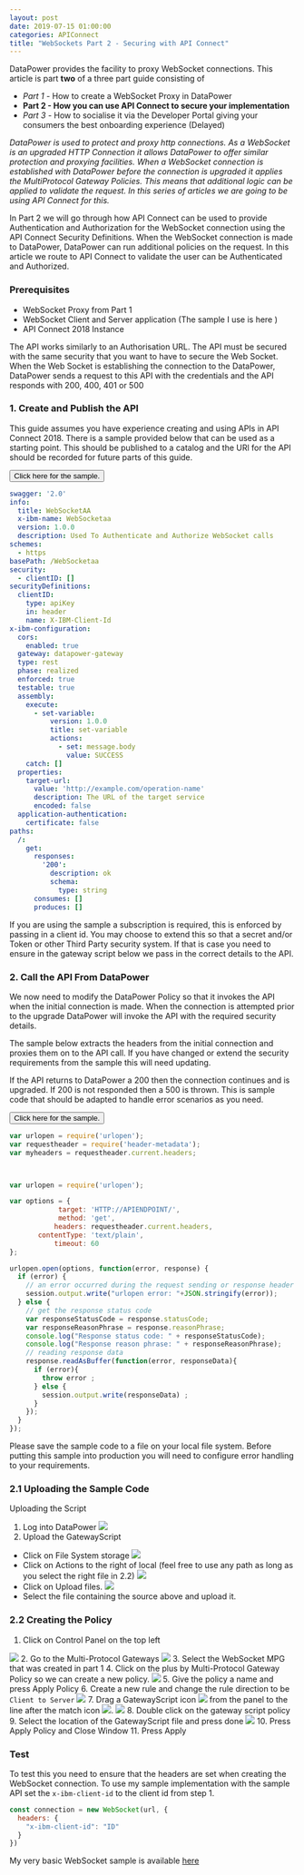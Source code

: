 ```yaml
---
layout: post
date: 2019-07-15 01:00:00
categories: APIConnect
title: "WebSockets Part 2 - Securing with API Connect"
---
```


DataPower provides the facility to proxy WebSocket connections. This article is part **two** of a three part guide consisting of

* _Part 1_ - How to create a WebSocket Proxy in DataPower
* **Part 2 - How you can use API Connect to secure your implementation**
* _Part 3_ - How to socialise it via the Developer Portal giving your consumers the best onboarding experience (Delayed)

_DataPower is used to protect and proxy http connections. As a WebSocket is an upgraded HTTP Connection it allows DataPower to offer similar protection and proxying facilities. When a WebSocket connection is established with DataPower before the connection is upgraded it applies the MultiProtocol Gateway Policies. This means that additional logic can be applied to validate the request. In this series of articles we are going to be using API Connect for this._

In Part 2 we will go through how API Connect can be used to provide Authentication and Authorization for the WebSocket connection using the API Connect Security Definitions. When the WebSocket connection is made to DataPower, DataPower can run additional policies on the request. In this article we route to API Connect to validate the user can be Authenticated and Authorized.

### Prerequisites

-   WebSocket Proxy from Part 1
-   WebSocket Client and Server application (The sample I use is here  [](https://github.com/ChrisPhillips-cminion/PlayingWithWebSockets) )
-   API Connect 2018 Instance

The API works similarly to an Authorisation URL. The API must be secured with the same security that you want to have to secure the Web Socket. When the Web Socket is establishing the connection to the DataPower, DataPower sends a request to this API with the credentials and the API responds with 200, 400, 401 or 500

### 1. Create and Publish the API

This guide assumes you have experience creating and using APIs in API Connect 2018. There is a sample provided below that can be used as a starting point.  This should be published to a catalog and the URl for the API should be recorded for future parts of this guide.

<button class="collapsible" id="yaml">Click here for the sample.</button>

<div class="content" id="yamldata" markdown="1">

```yaml
swagger: '2.0'
info:
  title: WebSocketAA
  x-ibm-name: WebSocketaa
  version: 1.0.0
  description: Used To Authenticate and Authorize WebSocket calls
schemes:
  - https
basePath: /WebSocketaa
security:
  - clientID: []
securityDefinitions:
  clientID:
    type: apiKey
    in: header
    name: X-IBM-Client-Id
x-ibm-configuration:
  cors:
    enabled: true
  gateway: datapower-gateway
  type: rest
  phase: realized
  enforced: true
  testable: true
  assembly:
    execute:
      - set-variable:
          version: 1.0.0
          title: set-variable
          actions:
            - set: message.body
              value: SUCCESS
    catch: []
  properties:
    target-url:
      value: 'http://example.com/operation-name'
      description: The URL of the target service
      encoded: false
  application-authentication:
    certificate: false
paths:
  /:
    get:
      responses:
        '200':
          description: ok
          schema:
            type: string
      consumes: []
      produces: []
```

</div>

If you are using the sample a subscription is required, this is enforced by passing in a client id. You may choose to extend this so that a secret and/or Token or other Third Party security system. If that is case you need  to ensure in the gateway script below we pass in the correct details to the API.

### 2. Call the API From DataPower

We now need to modify the DataPower Policy so that it invokes the API when the initial connection is made.  When the connection is attempted prior to the upgrade DataPower will invoke the API with the required security details.

The sample below extracts the headers from the initial connection and proxies them on to the API call. If you have changed or extend the security requirements from the sample this will need updating.

If the API returns to DataPower a 200 then the connection continues and is upgraded. If 200 is not responded then a 500 is thrown. This is sample code that should be adapted to handle error scenarios as you need.

<button class="collapsible" id="js">Click here for the sample.</button>

<div class="content" id="jsdata" markdown="1">

```javascript
var urlopen = require('urlopen');
var requestheader = require('header-metadata');
var myheaders = requestheader.current.headers;



var urlopen = require('urlopen');

var options = {
            target: 'HTTP://APIENDPOINT/',
            method: 'get',
           headers: requestheader.current.headers,
       contentType: 'text/plain',
           timeout: 60
};

urlopen.open(options, function(error, response) {
  if (error) {
    // an error occurred during the request sending or response header parsing
    session.output.write("urlopen error: "+JSON.stringify(error));
  } else {
    // get the response status code
    var responseStatusCode = response.statusCode;
    var responseReasonPhrase = response.reasonPhrase;
    console.log("Response status code: " + responseStatusCode);
    console.log("Response reason phrase: " + responseReasonPhrase);
    // reading response data
    response.readAsBuffer(function(error, responseData){
      if (error){
        throw error ;
      } else {
        session.output.write(responseData) ;
      }
    });
  }
});
```

</div>

Please save the sample code to a file on your local file system. Before putting this sample into production you will need to configure error handling to your requirements.

### 2.1 Uploading the Sample Code

Uploading the Script

1.  Log into DataPower
    ![](/images/2019-07-04-WebSocketspt1-1.png)
2.  Upload the GatewayScript

-   Click on File System storage
    ![](/images/2019-07-08-1.png)
-   Click on Actions to the right of local (feel free to use any path as long as you select the right file in 2.2)
    ![](/images/2019-07-08-2.png)
-   Click on Upload files.
    ![](/images/2019-07-08-3.png)
-   Select the file containing the source above and upload it.

### 2.2 Creating the Policy

1.  Click on Control Panel on the top left

![](/images/2019-07-08-0.png)
2\. Go to the Multi-Protocol Gateways
![](/images/2019-07-04-WebSocketspt1-2.png)
3\. Select the WebSocket MPG that was created in part 1
4\. Click on the plus by Multi-Protocol Gateway Policy so we can create a new policy.
![](/images/2019-07-08-4.png)
5\. Give the policy a name and press Apply Policy
6\. Create a new rule and change the rule direction to be `Client to Server`
![](/images/2019-07-08-5.png)
7\. Drag a GatewayScript icon ![](/images/2019-07-08-gw.png) from the panel to the line after the match icon ![](/images/2019-07-08-m.png).
![](/images/2019-07-08-6.png)
8\. Double click on the gateway script policy
9\. Select the location of the GatewayScript file and press done
![](/images/2019-07-08-8.png)
10\. Press Apply Policy and Close Window
11\. Press Apply

### Test

To test this you need to ensure that the headers are set when creating the WebSocket connection. To use my sample implementation with the sample API set the `x-ibm-client-id` to the client id from step 1.

```javascript
const connection = new WebSocket(url, {
  headers: {
    "x-ibm-client-id": "ID"
  }
})
```

My very basic WebSocket sample is available [here](https://github.com/ChrisPhillips-cminion/PlayingWithWebSockets)
